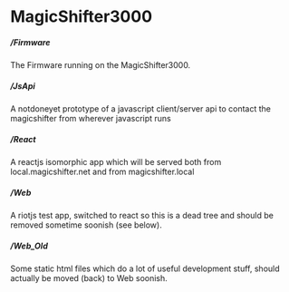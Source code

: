 # MagicShifter3000

##### /Firmware
The Firmware running on the MagicShifter3000.

##### /JsApi
A notdoneyet prototype of a javascript client/server api to contact the magicshifter from wherever javascript runs

##### /React	
A reactjs isomorphic app which will be served both from local.magicshifter.net and from magicshifter.local

##### /Web
A riotjs test app, switched to react so this is a dead tree and should be removed sometime soonish (see below).

##### /Web_Old
Some static html files which do a lot of useful development stuff,
should actually be moved (back) to Web soonish.
